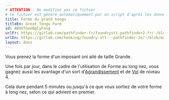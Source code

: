```yaml
---
# ATTENTION : Ne modifiez pas ce fichier
# Ce fichier est généré automatiquement par un script d'après les données du module Foundry VTT officiel et de sa traduction
title: Forme du grand tengu
titleEn: Great Tengu Form
id: ABXUfGoeBgCyFasg
urlFr: https://gitlab.com/pathfinder-fr/foundryvtt-pathfinder2-fr/-/blob/master/data/feats/ABXUfGoeBgCyFasg.htm
urlEn: https://gitlab.com/hooking/foundry-vtt---pathfinder-2e/-/blob/master/packs/data/feats.db/great-tengu-form.json
layout: dons
---
```

Vous prenez la forme d'un imposant oni ailé de taille Grande.

Une fois par jour, dans le cadre de l'utilisation de Forme au long nez, vous gagnez aussi les avantage d'un sort d'[Agrandissement](../sorts/agrandissement.md) et de [Vol](../sorts/vol.md) de niveau 4.

Cela dure pendant 5 minutes ou jusqu'à ce que vous sortiez de votre forme à long nez, selon ce qui advient en premier.

